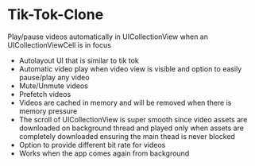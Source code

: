 # Tik-Tok-Clone

Play/pause videos automatically in UICollectionView when an UICollectionViewCell is in focus

* Autolayout UI that is similar to tik tok
* Automatic video play when video view is visible and option to easily pause/play any video
* Mute/Unmute videos
* Prefetch videos
* Videos are cached in memory and will be removed when there is memory pressure
* The scroll of UICollectionView is super smooth since video assets are downloaded on background thread and played only when assets are 
completely downloaded ensuring the main thead is never blocked
* Option to provide different bit rate for videos
* Works when the app comes again from background
